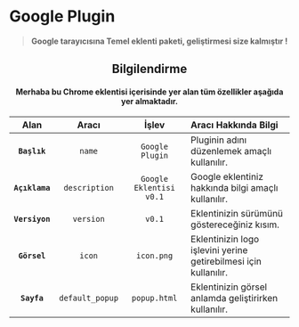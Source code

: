 # Google Plugin
> <b>Google tarayıcısına Temel eklenti paketi, geliştirmesi size kalmıştır !</b>
<h2 align="center">Bilgilendirme</h2>

<h4 align="center">Merhaba bu Chrome eklentisi içerisinde yer alan tüm özellikler aşağıda yer almaktadır.</h4>


|Alan|Aracı|İşlev|Aracı Hakkında Bilgi|
|:--:|:--:|:-----:|:----------|
|**`Başlık`**|`name`|`Google Plugin`|Pluginin adını düzenlemek amaçlı kullanılır.|
|**`Açıklama`**|`description`|`Google Eklentisi v0.1`|Google eklentiniz hakkında bilgi amaçlı kullanılır.|
|**`Versiyon`**|`version`|`v0.1`|Eklentinizin sürümünü göstereceğiniz kısım.|
|**`Görsel`**|`icon`|`icon.png`|Eklentinizin logo işlevini yerine getirebilmesi için kullanılır.|
|**`Sayfa`**|`default_popup`|`popup.html`|Eklentinizin görsel anlamda geliştirirken kullanılır.|
